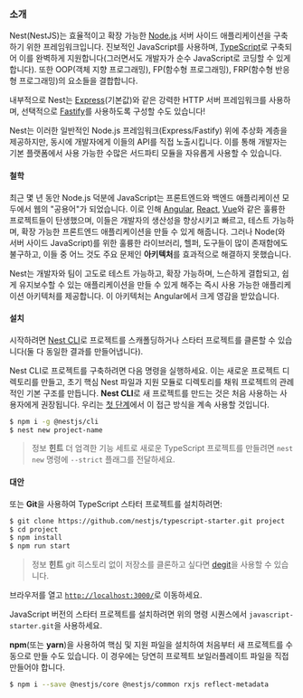 ### 소개

Nest(NestJS)는 효율적이고 확장 가능한 [Node.js](https://nodejs.org/) 서버 사이드 애플리케이션을 구축하기 위한 프레임워크입니다. 진보적인 JavaScript를 사용하며, [TypeScript](http://www.typescriptlang.org/)로 구축되어 이를 완벽하게 지원합니다(그러면서도 개발자가 순수 JavaScript로 코딩할 수 있게 합니다). 또한 OOP(객체 지향 프로그래밍), FP(함수형 프로그래밍), FRP(함수형 반응형 프로그래밍)의 요소들을 결합합니다.

내부적으로 Nest는 [Express](https://expressjs.com/)(기본값)와 같은 강력한 HTTP 서버 프레임워크를 사용하며, 선택적으로 [Fastify](https://github.com/fastify/fastify)를 사용하도록 구성할 수도 있습니다!

Nest는 이러한 일반적인 Node.js 프레임워크(Express/Fastify) 위에 추상화 계층을 제공하지만, 동시에 개발자에게 이들의 API를 직접 노출시킵니다. 이를 통해 개발자는 기본 플랫폼에서 사용 가능한 수많은 서드파티 모듈을 자유롭게 사용할 수 있습니다.

#### 철학

최근 몇 년 동안 Node.js 덕분에 JavaScript는 프론트엔드와 백엔드 애플리케이션 모두에서 웹의 "공용어"가 되었습니다. 이로 인해 [Angular](https://angular.dev/), [React](https://github.com/facebook/react), [Vue](https://github.com/vuejs/vue)와 같은 훌륭한 프로젝트들이 탄생했으며, 이들은 개발자의 생산성을 향상시키고 빠르고, 테스트 가능하며, 확장 가능한 프론트엔드 애플리케이션을 만들 수 있게 해줍니다. 그러나 Node(와 서버 사이드 JavaScript)를 위한 훌륭한 라이브러리, 헬퍼, 도구들이 많이 존재함에도 불구하고, 이들 중 어느 것도 주요 문제인 **아키텍처**를 효과적으로 해결하지 못했습니다.

Nest는 개발자와 팀이 고도로 테스트 가능하고, 확장 가능하며, 느슨하게 결합되고, 쉽게 유지보수할 수 있는 애플리케이션을 만들 수 있게 해주는 즉시 사용 가능한 애플리케이션 아키텍처를 제공합니다. 이 아키텍처는 Angular에서 크게 영감을 받았습니다.

#### 설치

시작하려면 [Nest CLI](/cli/overview)로 프로젝트를 스캐폴딩하거나 스타터 프로젝트를 클론할 수 있습니다(둘 다 동일한 결과를 만들어냅니다).

Nest CLI로 프로젝트를 구축하려면 다음 명령을 실행하세요. 이는 새로운 프로젝트 디렉토리를 만들고, 초기 핵심 Nest 파일과 지원 모듈로 디렉토리를 채워 프로젝트의 관례적인 기본 구조를 만듭니다. **Nest CLI**로 새 프로젝트를 만드는 것은 처음 사용하는 사용자에게 권장됩니다. 우리는 [첫 단계](first-steps)에서 이 접근 방식을 계속 사용할 것입니다.

```bash
$ npm i -g @nestjs/cli
$ nest new project-name
```

> 정보 **힌트** 더 엄격한 기능 세트로 새로운 TypeScript 프로젝트를 만들려면 `nest new` 명령에 `--strict` 플래그를 전달하세요.

#### 대안

또는 **Git**을 사용하여 TypeScript 스타터 프로젝트를 설치하려면:

```bash
$ git clone https://github.com/nestjs/typescript-starter.git project
$ cd project
$ npm install
$ npm run start
```

> 정보 **힌트** git 히스토리 없이 저장소를 클론하고 싶다면 [degit](https://github.com/Rich-Harris/degit)을 사용할 수 있습니다.

브라우저를 열고 [`http://localhost:3000/`](http://localhost:3000/)로 이동하세요.

JavaScript 버전의 스타터 프로젝트를 설치하려면 위의 명령 시퀀스에서 `javascript-starter.git`을 사용하세요.

**npm**(또는 **yarn**)을 사용하여 핵심 및 지원 파일을 설치하여 처음부터 새 프로젝트를 수동으로 만들 수도 있습니다. 이 경우에는 당연히 프로젝트 보일러플레이트 파일을 직접 만들어야 합니다.

```bash
$ npm i --save @nestjs/core @nestjs/common rxjs reflect-metadata
```
